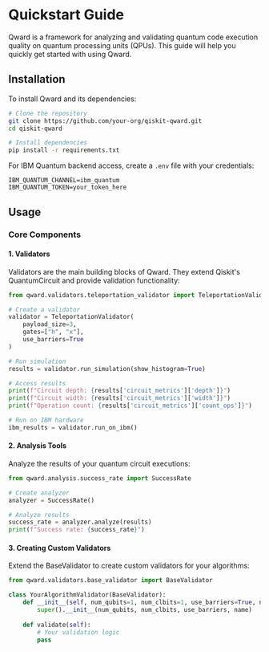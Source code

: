 # Quickstart Guide

Qward is a framework for analyzing and validating quantum code execution quality on quantum processing units (QPUs). This guide will help you quickly get started with using Qward.

## Installation

To install Qward and its dependencies:

```bash
# Clone the repository
git clone https://github.com/your-org/qiskit-qward.git
cd qiskit-qward

# Install dependencies
pip install -r requirements.txt
```

For IBM Quantum backend access, create a `.env` file with your credentials:
```
IBM_QUANTUM_CHANNEL=ibm_quantum
IBM_QUANTUM_TOKEN=your_token_here
```

## Usage

### Core Components

#### 1. Validators

Validators are the main building blocks of Qward. They extend Qiskit's QuantumCircuit and provide validation functionality:

```python
from qward.validators.teleportation_validator import TeleportationValidator

# Create a validator
validator = TeleportationValidator(
    payload_size=3,
    gates=["h", "x"],
    use_barriers=True
)

# Run simulation
results = validator.run_simulation(show_histogram=True)

# Access results
print(f"Circuit depth: {results['circuit_metrics']['depth']}")
print(f"Circuit width: {results['circuit_metrics']['width']}")
print(f"Operation count: {results['circuit_metrics']['count_ops']}")

# Run on IBM hardware
ibm_results = validator.run_on_ibm()
```

#### 2. Analysis Tools

Analyze the results of your quantum circuit executions:

```python
from qward.analysis.success_rate import SuccessRate

# Create analyzer
analyzer = SuccessRate()

# Analyze results
success_rate = analyzer.analyze(results)
print(f"Success rate: {success_rate}")
```

#### 3. Creating Custom Validators

Extend the BaseValidator to create custom validators for your algorithms:

```python
from qward.validators.base_validator import BaseValidator

class YourAlgorithmValidator(BaseValidator):
    def __init__(self, num_qubits=1, num_clbits=1, use_barriers=True, name=None):
        super().__init__(num_qubits, num_clbits, use_barriers, name)
        
    def validate(self):
        # Your validation logic
        pass
```
